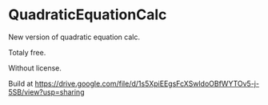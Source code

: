 # QuadraticEquationCalc
New version of quadratic equation calc.

Totaly free. 

Without license.

Build at https://drive.google.com/file/d/1s5XpiEEgsFcXSwldoOBfWYTOv5-j-5SB/view?usp=sharing
